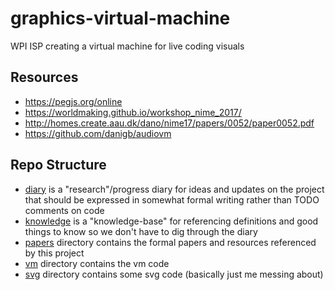 # graphics-virtual-machine
WPI ISP creating a virtual machine for live coding visuals



## Resources

- https://pegjs.org/online
- https://worldmaking.github.io/workshop_nime_2017/
- http://homes.create.aau.dk/dano/nime17/papers/0052/paper0052.pdf
- https://github.com/danigb/audiovm



## Repo Structure

- [diary](diary.md) is a "research"/progress diary for ideas and updates on the project that should be expressed in somewhat formal writing rather than TODO comments on code
- [knowledge](knowledge.md) is a "knowledge-base" for referencing definitions and good things to know so we don't have to dig through the diary
- [papers](papers) directory contains the formal papers and resources referenced by this project
- [vm](vm) directory contains the vm code
- [svg](svg) directory contains some svg code (basically just me messing about)
